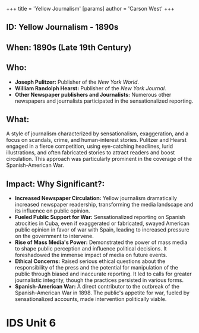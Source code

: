 +++
 title = 'Yellow Journalism'
[params]
	author = 'Carson West'
+++
## ID: Yellow Journalism - 1890s

## When: 1890s (Late 19th Century)

## Who:
* **Joseph Pulitzer:** Publisher of the *New York World*.
* **William Randolph Hearst:** Publisher of the *New York Journal*.
* **Other Newspaper publishers and Journalists:**  Numerous other newspapers and journalists participated in the sensationalized reporting.


## What: 
A style of journalism characterized by sensationalism, exaggeration, and a focus on scandals, crime, and human-interest stories.  Pulitzer and Hearst engaged in a fierce competition, using eye-catching headlines, lurid illustrations, and often fabricated stories to attract readers and boost circulation. This approach was particularly prominent in the coverage of the Spanish-American War.

## Impact: Why Significant?:
* **Increased Newspaper Circulation:** Yellow journalism dramatically increased newspaper readership, transforming the media landscape and its influence on public opinion.
* **Fueled Public Support for War:** Sensationalized reporting on Spanish atrocities in Cuba, even if exaggerated or fabricated, swayed American public opinion in favor of war with Spain, leading to increased pressure on the government to intervene.
* **Rise of Mass Media's Power:** Demonstrated the power of mass media to shape public perception and influence political decisions.  It foreshadowed the immense impact of media on future events.
* **Ethical Concerns:** Raised serious ethical questions about the responsibility of the press and the potential for manipulation of the public through biased and inaccurate reporting.  It led to calls for greater journalistic integrity, though the practices persisted in various forms.
* **Spanish-American War:**  A direct contributor to the outbreak of the Spanish-American War in 1898.  The public's appetite for war, fueled by sensationalized accounts, made intervention politically viable.

# IDS Unit 6